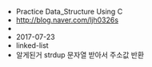 * Practice Data_Structure Using C
 * http://blog.naver.com/ljh0326s
 * 
 * 2017-07-23 
 * linked-list
 * 알게된거 strdup 문자열 받아서 주소값 반환 